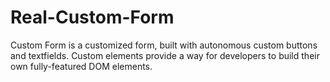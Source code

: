 # Real-Custom-Form


Custom Form is a customized form, built with autonomous custom buttons and textfields. Custom elements provide a way for developers to build their
own fully-featured DOM elements.
